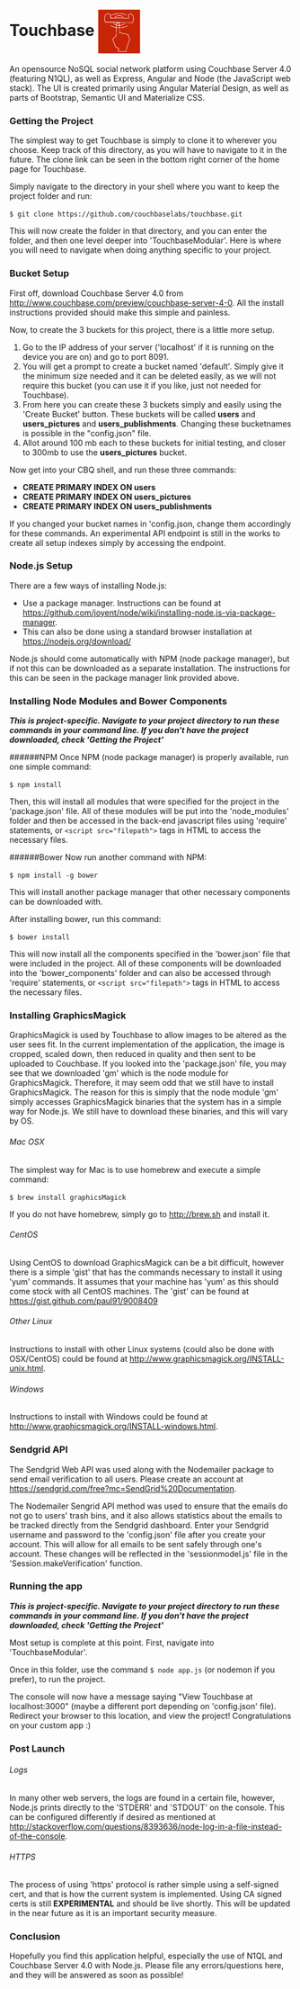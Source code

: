 # Touchbase                 <img src="TouchbaseModular/icons/Touchbase_red.png" align="center" width="75">

An opensource NoSQL social network platform using Couchbase Server 4.0 (featuring N1QL), as well as Express, Angular and Node (the JavaScript web stack). The UI is created primarily using Angular Material Design, as well as parts of Bootstrap, Semantic UI and Materialize CSS.

### Getting the Project
The simplest way to get Touchbase is simply to clone it to wherever you choose. Keep track of this directory, as you will have to navigate to it in the future. The clone link can be seen in the bottom right corner of the home page for Touchbase. 

Simply navigate to the directory in your shell where you want to keep the project folder and run: 

````$ git clone https://github.com/couchbaselabs/touchbase.git````

This will now create the folder in that directory, and you can enter the folder, and then one level deeper into 'TouchbaseModular'. Here is where you will need to navigate when doing anything specific to your project.

### Bucket Setup
First off, download Couchbase Server 4.0 from http://www.couchbase.com/preview/couchbase-server-4-0.
All the install instructions provided should make this simple and painless.

Now, to create the 3 buckets for this project, there is a little more setup. 
  1. Go to the IP address of your server ('localhost' if it is running on the device you are on) and go to port 8091. 
  2. You will get a prompt to create a bucket named 'default'. Simply give it the minimum size needed and it can be deleted easily, as we will not require this bucket (you can use it if you like, just not needed for Touchbase).  
  3. From here you can create these 3 buckets simply and easily using the 'Create Bucket' button. These buckets will be called **users** and **users_pictures** and **users_publishments**. Changing these bucketnames is possible in the "config.json" file.
  4. Allot around 100 mb each to these buckets for initial testing, and closer to 300mb to use the **users_pictures** bucket.

Now get into your CBQ shell, and run these three commands:
*  **CREATE PRIMARY INDEX ON users**
*  **CREATE PRIMARY INDEX ON users_pictures**
*  **CREATE PRIMARY INDEX ON users_publishments**

If you changed your bucket names in 'config.json, change them accordingly for these commands.
An experimental API endpoint is still in the works to create all setup indexes simply by accessing the endpoint.

### Node.js Setup
There are a few ways of installing Node.js:
* Use a package manager. Instructions can be found at https://github.com/joyent/node/wiki/installing-node.js-via-package-manager.
* This can also be done using a standard browser installation at https://nodejs.org/download/

Node.js should come automatically with NPM (node package manager), but if not this can be downloaded as a separate installation.
The instructions for this can be seen in the package manager link provided above.

### Installing Node Modules and Bower Components
***This is project-specific. Navigate to your project directory to run these commands in your command line. If you don't have the project downloaded, check 'Getting the Project'***

######NPM
Once NPM (node package manager) is properly available, run one simple command:

````$ npm install````

Then, this will install all modules that were specified for the project in the 'package.json' file.
All of these modules will be put into the 'node_modules' folder and then be accessed in the back-end javascript files using 'require' statements, or ````<script src="filepath">```` tags in HTML to access the necessary files.

######Bower
Now run another command with NPM:

````$ npm install -g bower````

This will install another package manager that other necessary components can be downloaded with.

After installing bower, run this command:

````$ bower install````

This will now install all the components specified in the 'bower.json' file that were included in the project.
All of these components will be downloaded into the 'bower_components' folder and can also be accessed through 'require' statements, or ````<script src="filepath">```` tags in HTML to access the necessary files.

### Installing GraphicsMagick
GraphicsMagick is used by Touchbase to allow images to be altered as the user sees fit. In the current implementation of the application, the image is cropped, scaled down, then reduced in quality and then sent to be uploaded to Couchbase.
If you looked into the 'package.json' file, you may see that we downloaded 'gm' which is the node module for GraphicsMagick. 
Therefore, it may seem odd that we still have to install GraphicsMagick. 
The reason for this is simply that the node module 'gm' simply accesses GraphicsMagick binaries that the system has in a simple way for Node.js. 
We still have to download these binaries, and this will vary by OS.

###### Mac OSX
The simplest way for Mac is to use homebrew and execute a simple command:

````$ brew install graphicsMagick````

If you do not have homebrew, simply go to http://brew.sh and install it.

###### CentOS
Using CentOS to download GraphicsMagick can be a bit difficult, however there is a simple 'gist' that has the commands necessary to install it using 'yum' commands. It assumes that your machine has 'yum' as this should come stock with all CentOS machines. The 'gist' can be found at https://gist.github.com/paul91/9008409

###### Other Linux
Instructions to install with other Linux systems (could also be done with OSX/CentOS) could be found at http://www.graphicsmagick.org/INSTALL-unix.html. 

###### Windows
Instructions to install with Windows could be found at http://www.graphicsmagick.org/INSTALL-windows.html.

### Sendgrid API
The Sendgrid Web API was used along with the Nodemailer package to send email verification to all users. Please create an account at https://sendgrid.com/free?mc=SendGrid%20Documentation. 

The Nodemailer Sengrid API method was used to ensure that the emails do not go to users' trash bins, and it also allows statistics about the emails to be tracked directly from the Sendgrid dashboard.
Enter your Sendgrid username and password to the 'config.json' file after you create your account. This will allow for all emails to be sent safely through one's account. These changes will be reflected in the 'sessionmodel.js' file in the 'Session.makeVerification' function.

### Running the app
***This is project-specific. Navigate to your project directory to run these commands in your command line. If you don't have the project downloaded, check 'Getting the Project'***

Most setup is complete at this point. First, navigate into 'TouchbaseModular'.

Once in this folder, use the command ````$ node app.js```` (or nodemon if you prefer), to run the project.

The console will now have a message saying "View Touchbase at localhost:3000" (maybe a different port depending on 'config.json' file).
Redirect your browser to this location, and view the project! Congratulations on your custom app :)

### Post Launch
###### Logs
In many other web servers, the logs are found in a certain file, however, Node.js prints directly to the 'STDERR' and 'STDOUT' on the console. This can be configured differently if desired as mentioned at  http://stackoverflow.com/questions/8393636/node-log-in-a-file-instead-of-the-console.

###### HTTPS
The process of using 'https' protocol is rather simple using a self-signed cert, and that is how the current system is implemented. Using CA signed certs is still **EXPERIMENTAL** and should be live shortly. This will be updated in the near future as it is an important security measure.

### Conclusion

Hopefully you find this application helpful, especially the use of N1QL and Couchbase Server 4.0 with Node.js. Please file any errors/questions here, and they will be answered as soon as possible!
